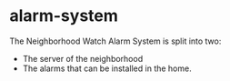 # alarm-system
The Neighborhood Watch Alarm System is split into two: 
  - The server of the neighborhood
  - The alarms that can be installed in the home.